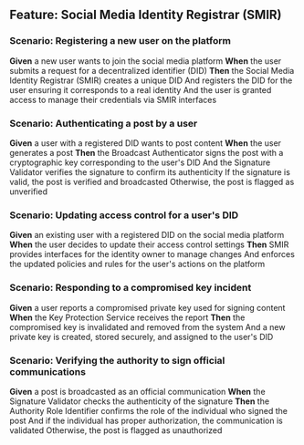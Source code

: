 ## Feature: Social Media Identity Registrar (SMIR)

### Scenario: Registering a new user on the platform
  **Given** a new user wants to join the social media platform
  **When** the user submits a request for a decentralized identifier (DID)
  **Then** the Social Media Identity Registrar (SMIR) creates a unique DID
  And registers the DID for the user ensuring it corresponds to a real identity
  And the user is granted access to manage their credentials via SMIR interfaces

### Scenario: Authenticating a post by a user
  **Given** a user with a registered DID wants to post content
  **When** the user generates a post
  **Then**  the Broadcast Authenticator signs the post with a cryptographic key corresponding to the user's DID
  And the Signature Validator verifies the signature to confirm its authenticity
  If the signature is valid, the post is verified and broadcasted
  Otherwise, the post is flagged as unverified

### Scenario: Updating access control for a user's DID
  **Given** an existing user with a registered DID on the social media platform
  **When** the user decides to update their access control settings
  **Then**  SMIR provides interfaces for the identity owner to manage changes
  And enforces the updated policies and rules for the user's actions on the platform

### Scenario: Responding to a compromised key incident
  **Given** a user reports a compromised private key used for signing content
  **When** the Key Protection Service receives the report
  **Then**  the compromised key is invalidated and removed from the system
  And a new private key is created, stored securely, and assigned to the user's DID

### Scenario: Verifying the authority to sign official communications
  **Given** a post is broadcasted as an official communication
  **When** the Signature Validator checks the authenticity of the signature
  **Then**  the Authority Role Identifier confirms the role of the individual who signed the post
  And if the individual has proper authorization, the communication is validated
  Otherwise, the post is flagged as unauthorized